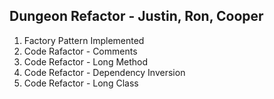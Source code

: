 
Dungeon Refactor - Justin, Ron, Cooper
---
1. Factory Pattern Implemented
2. Code Rafactor - Comments
3. Code Refactor - Long Method
4. Code Refactor - Dependency Inversion
5. Code Refactor - Long Class

